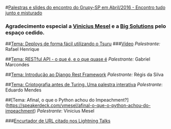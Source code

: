 #[Palestras e slides do encontro do Grupy-SP em Abril/2016 - Encontro tudo junto e misturado](http://www.meetup.com/pt-BR/Grupy-SP/events/230255686/)

### Agradecimento especial a [Vinicius Mesel](http://www.vmesel.com/) e a [Big Solutions](http://www.bigsolutions.com.br/) pelo espaço cedido.

##[Tema: Deploys de forma fácil utilizando o Tsuru](https://speakerdeck.com/rafaelhenrique/deploys-de-forma-facil-com-tsuru)
###[Vídeo](http://blog.abraseucodigo.com.br/video-deploys-de-forma-facil.html)
*Palestrante:* Rafael Henrique

##[Tema: RESTful API - o que é, e o que quase é](https://speakerdeck.com/gabrielmarcondes/rest-in-peace)
*Palestrante:* Gabriel Marcondes

##[Tema: Introdução ao Django Rest Framework](https://github.com/rg3915/drf-tutorial-grupy-sp)
*Palestrante:* Régis da Silva

##[Tema: Criptografia antes de Turing. Uma palestra interativa](https://github.com/z4r4tu5tr4/slides/blob/master/Grupy%20-%20Hist%C3%B3ria%20da%20Criptografia%20%5B0%5D.pdf)
*Palestrante*: Eduardo Mendes

##[Tema: Afinal, o que o Python achou do Impeachment?] (https://speakerdeck.com/vmesel/afinal-o-que-o-python-achou-do-impeachment)
*Palestrante*: Vinicius Mesel

###[Encurtador de URL citado nos Lightning Talks](http://wp-a.co)
